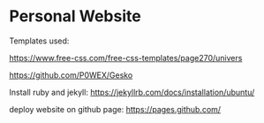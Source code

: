 # Personal Website

Templates used:

https://www.free-css.com/free-css-templates/page270/univers

https://github.com/P0WEX/Gesko


Install ruby and jekyll: https://jekyllrb.com/docs/installation/ubuntu/

deploy website on github page: https://pages.github.com/